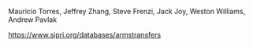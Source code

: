 Mauricio Torres, Jeffrey Zhang, Steve Frenzi, Jack Joy, Weston Williams, Andrew Pavlak


https://www.sipri.org/databases/armstransfers

